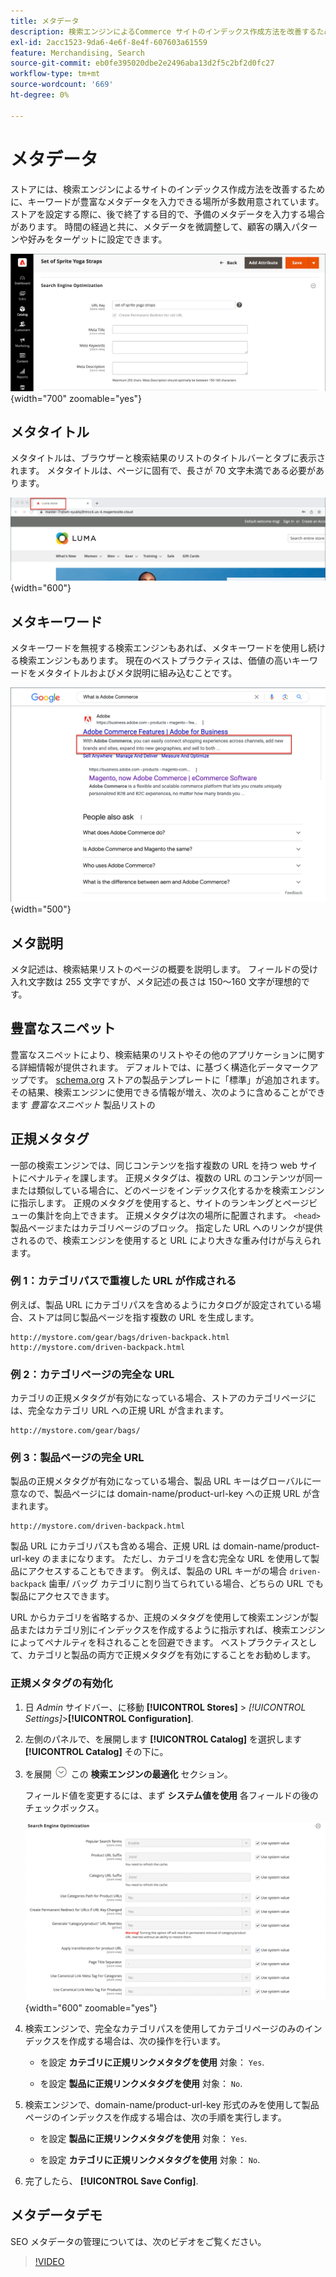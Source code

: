 ```yaml
---
title: メタデータ
description: 検索エンジンによるCommerce サイトのインデックス作成方法を改善するために、キーワードの多いメタデータを入力する方法について説明します。
exl-id: 2acc1523-9da6-4e6f-8e4f-607603a61559
feature: Merchandising, Search
source-git-commit: eb0fe395020dbe2e2496aba13d2f5c2bf2d0fc27
workflow-type: tm+mt
source-wordcount: '669'
ht-degree: 0%

---
```


# メタデータ

ストアには、検索エンジンによるサイトのインデックス作成方法を改善するために、キーワードが豊富なメタデータを入力できる場所が多数用意されています。 ストアを設定する際に、後で終了する目的で、予備のメタデータを入力する場合があります。 時間の経過と共に、メタデータを微調整して、顧客の購入パターンや好みをターゲットに設定できます。

![製品設定 – 検索エンジンの最適化](./assets/product-basic-settings-search-engine-optimization-yoga-strap.png){width="700" zoomable="yes"}

## メタタイトル

メタタイトルは、ブラウザーと検索結果のリストのタイトルバーとタブに表示されます。 メタタイトルは、ページに固有で、長さが 70 文字未満である必要があります。

![ストアフロントの例 – メタタイトル](./assets/storefront-home-page-meta-title.png){width="600"}

## メタキーワード

メタキーワードを無視する検索エンジンもあれば、メタキーワードを使用し続ける検索エンジンもあります。 現在のベストプラクティスは、価値の高いキーワードをメタタイトルおよびメタ説明に組み込むことです。

![Web ブラウザー検索 – メタキーワード](./assets/storefront-meta-description.png){width="500"}

## メタ説明

メタ記述は、検索結果リストのページの概要を説明します。 フィールドの受け入れ文字数は 255 文字ですが、メタ記述の長さは 150～160 文字が理想的です。

## 豊富なスニペット

豊富なスニペットにより、検索結果のリストやその他のアプリケーションに関する詳細情報が提供されます。 デフォルトでは、に基づく構造化データマークアップです。 [schema.org][1] ストアの製品テンプレートに「標準」が追加されます。 その結果、検索エンジンに使用できる情報が増え、次のように含めることができます _豊富なスニペット_ 製品リストの

## 正規メタタグ

一部の検索エンジンでは、同じコンテンツを指す複数の URL を持つ web サイトにペナルティを課します。 正規メタタグは、複数の URL のコンテンツが同一または類似している場合に、どのページをインデックス化するかを検索エンジンに指示します。 正規のメタタグを使用すると、サイトのランキングとページビューの集計を向上できます。 正規メタタグは次の場所に配置されます。 `<head>` 製品ページまたはカテゴリページのブロック。 指定した URL へのリンクが提供されるので、検索エンジンを使用すると URL により大きな重み付けが与えられます。

### 例 1：カテゴリパスで重複した URL が作成される

例えば、製品 URL にカテゴリパスを含めるようにカタログが設定されている場合、ストアは同じ製品ページを指す複数の URL を生成します。

    http://mystore.com/gear/bags/driven-backpack.html
    http://mystore.com/driven-backpack.html

### 例 2：カテゴリページの完全な URL

カテゴリの正規メタタグが有効になっている場合、ストアのカテゴリページには、完全なカテゴリ URL への正規 URL が含まれます。

    http://mystore.com/gear/bags/

### 例 3：製品ページの完全 URL

製品の正規メタタグが有効になっている場合、製品 URL キーはグローバルに一意なので、製品ページには domain-name/product-url-key への正規 URL が含まれます。

    http://mystore.com/driven-backpack.html

製品 URL にカテゴリパスも含める場合、正規 URL は domain-name/product-url-key のままになります。 ただし、カテゴリを含む完全な URL を使用して製品にアクセスすることもできます。 例えば、製品の URL キーがの場合 `driven-backpack` 歯車/ バッグ カテゴリに割り当てられている場合、どちらの URL でも製品にアクセスできます。

URL からカテゴリを省略するか、正規のメタタグを使用して検索エンジンが製品またはカテゴリ別にインデックスを作成するように指示すれば、検索エンジンによってペナルティを科されることを回避できます。 ベストプラクティスとして、カテゴリと製品の両方で正規メタタグを有効にすることをお勧めします。

### 正規メタタグの有効化

1. 日 _Admin_ サイドバー、に移動 **[!UICONTROL Stores]** > _[!UICONTROL Settings]_>**[!UICONTROL Configuration]**.

1. 左側のパネルで、を展開します **[!UICONTROL Catalog]** を選択します **[!UICONTROL Catalog]** その下に。

1. を展開 ![展開セレクター](../assets/icon-display-expand.png) この **検索エンジンの最適化** セクション。

   フィールド値を変更するには、まず **システム値を使用** 各フィールドの後のチェックボックス。

   ![カタログ設定 – 検索エンジンの最適化](../configuration-reference/catalog/assets/catalog-search-engine-optimization.png){width="600" zoomable="yes"}

1. 検索エンジンで、完全なカテゴリパスを使用してカテゴリページのみのインデックスを作成する場合は、次の操作を行います。

   - を設定 **カテゴリに正規リンクメタタグを使用** 対象： `Yes`.

   - を設定 **製品に正規リンクメタタグを使用** 対象： `No`.

1. 検索エンジンで、domain-name/product-url-key 形式のみを使用して製品ページのインデックスを作成する場合は、次の手順を実行します。

   - を設定 **製品に正規リンクメタタグを使用** 対象： `Yes`.

   - を設定 **カテゴリに正規リンクメタタグを使用** 対象： `No`.

1. 完了したら、 **[!UICONTROL Save Config]**.

## メタデータデモ

SEO メタデータの管理については、次のビデオをご覧ください。

>[!VIDEO](https://video.tv.adobe.com/v/343750?quality=12)

[1]: https://schema.org/
